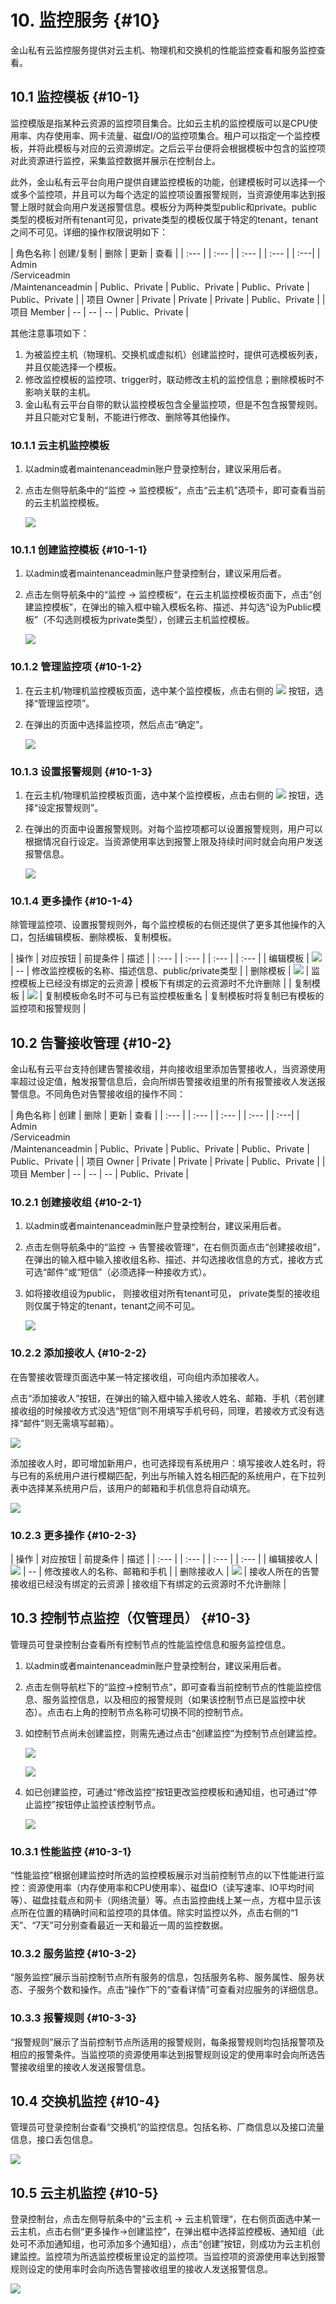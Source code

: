 # 10. 监控服务 {#10}

金山私有云监控服务提供对云主机、物理机和交换机的性能监控查看和服务监控查看。

## 10.1 监控模板 {#10-1}

监控模版是指某种云资源的监控项目集合。比如云主机的监控模版可以是CPU使用率、内存使用率、网卡流量、磁盘I/O的监控项集合。租户可以指定一个监控模板，并将此模板与对应的云资源绑定。之后云平台便将会根据模板中包含的监控项对此资源进行监控，采集监控数据并展示在控制台上。

此外，金山私有云平台向用户提供自建监控模板的功能，创建模板时可以选择一个或多个监控项，并且可以为每个选定的监控项设置报警规则，当资源使用率达到报警上限时就会向用户发送报警信息。模板分为两种类型public和private。public类型的模板对所有tenant可见，private类型的模板仅属于特定的tenant，tenant之间不可见。详细的操作权限说明如下：


| 角色名称 | 创建/复制 | 删除 | 更新 | 查看 |
| :--- | | :--- | | :--- | | :--- | | :---| 
| Admin<br>/Serviceadmin<br>/Maintenanceadmin | Public、Private | Public、Private | Public、Private | Public、Private |
| 项目 Owner | Private | Private | Private | Public、Private |
| 项目 Member | -- | -- | -- | Public、Private |

其他注意事项如下：

1. 为被监控主机（物理机、交换机或虚拟机）创建监控时，提供可选模板列表，并且仅能选择一个模板。
2. 修改监控模板的监控项、trigger时，联动修改主机的监控信息；删除模板时不影响关联的主机。
3. 金山私有云平台自带的默认监控模板包含全量监控项，但是不包含报警规则。并且只能对它复制，不能进行修改、删除等其他操作。

### 10.1.1 云主机监控模板

1. 以admin或者maintenanceadmin账户登录控制台，建议采用后者。
2. 点击左侧导航条中的“监控 -> 监控模板“，点击“云主机”选项卡，即可查看当前的云主机监控模板。

   ![](/assets/监控模板-云主机.png)


### 10.1.1 创建监控模板 {#10-1-1}

1. 以admin或者maintenanceadmin账户登录控制台，建议采用后者。
2. 点击左侧导航条中的“监控 -> 监控模板“，在云主机监控模板页面下，点击“创建监控模板”，在弹出的输入框中输入模板名称、描述、并勾选“设为Public模板”（不勾选则模板为private类型），创建云主机监控模板。

   ![](/assets/创建监控模板-Admin.png)


### 10.1.2 管理监控项 {#10-1-2}

1. 在云主机/物理机监控模板页面，选中某个监控模板，点击右侧的  ![](/assets/icon-more.png)  按钮，选择“管理监控项”。
2. 在弹出的页面中选择监控项，然后点击“确定”。

   ![](/assets/管理监控项弹窗.png)
   
### 10.1.3 设置报警规则 {#10-1-3}

1. 在云主机/物理机监控模板页面，选中某个监控模板，点击右侧的 ![](/assets/icon-more.png) 按钮，选择“设定报警规则”。
2. 在弹出的页面中设置报警规则。对每个监控项都可以设置报警规则，用户可以根据情况自行设定。当资源使用率达到报警上限及持续时间时就会向用户发送报警信息。
   
   ![](/assets/设置报警规则.png)
   
### 10.1.4 更多操作 {#10-1-4}

除管理监控项、设置报警规则外，每个监控模板的右侧还提供了更多其他操作的入口，包括编辑模板、删除模板、复制模板。

| 操作 | 对应按钮 | 前提条件 | 描述 |
| :--- | | :--- | | :--- | | :--- |
| 编辑模板 | ![](/assets/icon-edit.png) | -- | 修改监控模板的名称、描述信息、public/private类型 |
| 删除模板 | ![](/assets/icon-delete.png) | 监控模板上已经没有绑定的云资源 | 模板下有绑定的云资源时不允许删除 |
| 复制模板 | ![](/assets/icon-more.png) | 复制模板命名时不可与已有监控模板重名 | 复制模板时将复制已有模板的监控项和报警规则 |

## 10.2 告警接收管理 {#10-2}

金山私有云平台支持创建告警接收组，并向接收组里添加告警接收人，当资源使用率超过设定值，触发报警信息后，会向所绑告警接收组里的所有报警接收人发送报警信息。不同角色对告警接收组的操作不同：

| 角色名称 | 创建 | 删除 | 更新 | 查看 |
| :--- | | :--- | | :--- | | :--- | | :---| 
| Admin<br>/Serviceadmin<br>/Maintenanceadmin | Public、Private | Public、Private | Public、Private | Public、Private |
| 项目 Owner | Private | Private | Private | Public、Private |
| 项目 Member | -- | -- | -- | Public、Private |

### 10.2.1 创建接收组 {#10-2-1}

1. 以admin或者maintenanceadmin账户登录控制台，建议采用后者。
2. 点击左侧导航条中的“监控 -> 告警接收管理“，在右侧页面点击“创建接收组”，在弹出的输入框中输入接收组名称、描述、并勾选接收信息的方式，接收方式可选“邮件”或“短信”（必须选择一种接收方式）。
3. 如将接收组设为public， 则接收组对所有tenant可见， private类型的接收组则仅属于特定的tenant，tenant之间不可见。

   ![](/assets/创建接收组弹窗.png)
   
### 10.2.2 添加接收人 {#10-2-2}

在告警接收管理页面选中某一特定接收组，可向组内添加接收人。

点击“添加接收人”按钮，在弹出的输入框中输入接收人姓名、邮箱、手机（若创建接收组的时候接收方式没选“短信”则不用填写手机号码，同理，若接收方式没有选择“邮件”则无需填写邮箱）。

![](/assets/添加接收人弹窗.png)

添加接收人时，即可增加新用户，也可选择现有系统用户：填写接收人姓名时，将与已有的系统用户进行模糊匹配，列出与所输入姓名相匹配的系统用户，在下拉列表中选择某系统用户后，该用户的邮箱和手机信息将自动填充。

![](/assets/添加接收人-下拉匹配.png)

### 10.2.3 更多操作 {#10-2-3}

| 操作 | 对应按钮 | 前提条件 | 描述 |
| :--- | | :--- | | :--- | | :--- |
| 编辑接收人 | ![](/assets/icon-edit.png) | -- | 修改接收人的名称、邮箱和手机 |
| 删除接收人 | ![](/assets/icon-delete.png) | 接收人所在的告警接收组已经没有绑定的云资源 | 接收组下有绑定的云资源时不允许删除 |

## 10.3 控制节点监控（仅管理员） {#10-3}

管理员可登录控制台查看所有控制节点的性能监控信息和服务监控信息。

1. 以admin或者maintenanceadmin账户登录控制台，建议采用后者。
2. 点击左侧导航栏下的“监控->控制节点”，即可查看当前控制节点的性能监控信息、服务监控信息，以及相应的报警规则（如果该控制节点已是监控中状态）。点击右上角的控制节点名称可切换不同的控制节点。
3. 如控制节点尚未创建监控，则需先通过点击“创建监控”为控制节点创建监控。

   ![](/assets/未监控-控制节点.png)

   ![](/assets/创建监控弹窗.png)
   
4. 如已创建监控，可通过“修改监控”按钮更改监控模板和通知组，也可通过“停止监控”按钮停止监控该控制节点。

   ![](/assets/监控信息.png)

### 10.3.1 性能监控 {#10-3-1}

“性能监控”根据创建监控时所选的监控模板展示对当前控制节点的以下性能进行监控：资源使用率（内存使用率和CPU使用率）、磁盘IO（读写速率、IO平均时间等）、磁盘挂载点和网卡（网络流量）等。点击监控曲线上某一点，方框中显示该点所在位置的精确时间和监控项的具体值。除实时监控以外，点击右侧的“1天”、“7天”可分别查看最近一天和最近一周的监控数据。

### 10.3.2 服务监控 {#10-3-2}

“服务监控”展示当前控制节点所有服务的信息，包括服务名称、服务属性、服务状态、子服务个数和操作。点击“操作”下的“查看详情”可查看对应服务的详细信息。

### 10.3.3 报警规则 {#10-3-3}

“报警规则”展示了当前控制节点所适用的报警规则，每条报警规则均包括报警项及相应的报警条件。当监控项的资源使用率达到报警规则设定的使用率时会向所选告警接收组里的接收人发送报警信息。

## 10.4 交换机监控 {#10-4}

管理员可登录控制台查看“交换机”的监控信息。包括名称、厂商信息以及接口流量信息，接口丢包信息。

![](/assets/交换机监控.png)

## 10.5 云主机监控 {#10-5}

登录控制台，点击左侧导航条中的“云主机 -> 云主机管理“，在右侧页面选中某一云主机，点击右侧“更多操作->创建监控”，在弹出框中选择监控模板、通知组（此处可不添加通知组，也可添加多个通知组），点击“创建”按钮，则成功为云主机创建监控。监控项为所选监控模板里设定的监控项。当监控项的资源使用率达到报警规则设定的使用率时会向所选告警接收组里的接收人发送报警信息。

![](/assets/创建监控-云主机.png)







